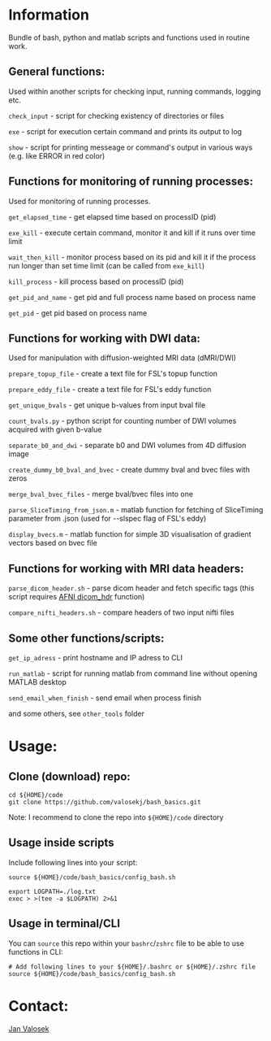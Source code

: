 # Information

Bundle of bash, python and matlab scripts and functions used in routine work.


## General functions:

Used within another scripts for checking input, running commands, logging etc.
 
 `check_input` - script for checking existency of directories or files
 
 `exe` - script for execution certain command and prints its output to log
 
 `show` - script for printing messeage or command's output in various ways (e.g. like ERROR in red color)
 
## Functions for monitoring of running processes:
 
Used for monitoring of running processes.
 
 `get_elapsed_time` - get elapsed time based on processID (pid)
 
 `exe_kill` - execute certain command, monitor it and kill if it runs over time limit
 
 `wait_then_kill` - monitor process based on its pid and kill it if the process run longer than set time limit (can be called from `exe_kill`)
 
 `kill_process` - kill process based on processID (pid)
 
 `get_pid_and_name` - get pid and full process name based on process name
 
 `get_pid` - get pid based on process name
 
## Functions for working with DWI data:

Used for manipulation with diffusion-weighted MRI data (dMRI/DWI)

 `prepare_topup_file` - create a text file for FSL's topup function
 
 `prepare_eddy_file` - create a text file for FSL's eddy function
 
 `get_unique_bvals` - get unique b-values from input bval file
 
 `count_bvals.py` - python script for counting number of DWI volumes acquired with given b-value
 
 `separate_b0_and_dwi` - separate b0 and DWI volumes from 4D diffusion image
 
 `create_dummy_b0_bval_and_bvec` - create dummy bval and bvec files with zeros
  
 `merge_bval_bvec_files` - merge bval/bvec files into one
  
 `parse_SliceTiming_from_json.m` - matlab function for fetching of SliceTiming parameter from .json (used for --slspec flag of FSL's eddy)
 
 `display_bvecs.m` - matlab function for simple 3D visualisation of gradient vectors based on bvec file
 
## Functions for working with MRI data headers:

 `parse_dicom_header.sh` - parse dicom header and fetch specific tags (this script requires [AFNI dicom_hdr](https://afni.nimh.nih.gov/pub/dist/doc/program_help/dicom_hdr.html) function)
 
 `compare_nifti_headers.sh` - compare headers of two input nifti files
    

## Some other functions/scripts:

 `get_ip_adress` - print hostname and IP adress to CLI
 
 `run_matlab` - script for running matlab from command line without opening MATLAB desktop
  
 `send_email_when_finish` - send email when process finish
 
 and some others, see `other_tools` folder

# Usage:

## Clone (download) repo:

```
cd ${HOME}/code
git clone https://github.com/valosekj/bash_basics.git
```

Note: I recommend to clone the repo into `${HOME}/code` directory

## Usage inside scripts

Include following lines into your script:

```
source ${HOME}/code/bash_basics/config_bash.sh

export LOGPATH=./log.txt
exec > >(tee -a $LOGPATH) 2>&1
```

## Usage in terminal/CLI

You can `source` this repo within your `bashrc`/`zshrc` file to be able to use functions in CLI:

```
# Add following lines to your ${HOME}/.bashrc or ${HOME}/.zshrc file
source ${HOME}/code/bash_basics/config_bash.sh
```

# Contact: 

[Jan Valosek](https://janvalosek.com)
